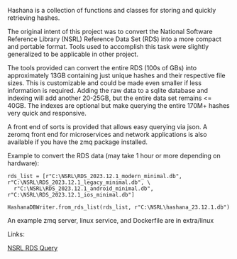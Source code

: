 Hashana is a collection of functions and classes for storing and quickly retrieving hashes.

The original intent of this project was to convert the National Software Reference Library (NSRL) Reference Data Set (RDS) into a more compact and portable format. Tools used to accomplish this task were slightly generalized to be applicable in other project.

The tools provided can convert the entire RDS (100s of GBs) into approximately 13GB containing just unique hashes and their respective file sizes. This is customizable and could be made even smaller if less information is required. Adding the raw data to a sqlite database and indexing will add another 20-25GB, but the entire data set remains <= 40GB. The indexes are optional but make querying the entire 170M+ hashes very quick and responsive.

A front end of sorts is provided that allows easy querying via json. A zeromq front end for microservices and network applications is also available if you have the zmq package installed.


Example to convert the RDS data (may take 1 hour or more depending on hardware):

```
rds_list = [r"C:\NSRL\RDS_2023.12.1_modern_minimal.db", r"C:\NSRL\RDS_2023.12.1_legacy_minimal.db", \
  r"C:\NSRL\RDS_2023.12.1_android_minimal.db", r"C:\NSRL\RDS_2023.12.1_ios_minimal.db"]

HashanaDBWriter.from_rds_list(rds_list, r"C:\NSRL\hashana_23.12.1.db")
```

An example zmq server, linux service, and Dockerfile are in extra/linux

Links:

[NSRL RDS Query](https://www.nist.gov/itl/ssd/software-quality-group/national-software-reference-library-nsrl/nsrl-download/rds-query)
